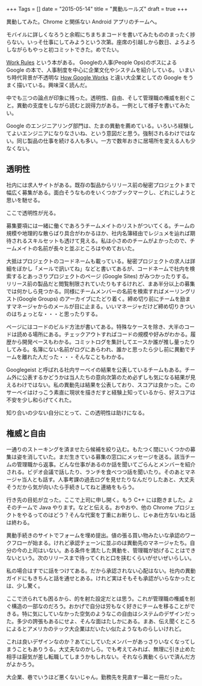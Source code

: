 +++
Tags = []
date = "2015-05-14"
title = "異動ルールズ"
draft = true
+++

異動してみた。Chrome と関係ない Android アプリのチームへ。

モバイルに詳しくなろうと余暇にちまちまコードを書いてみたもののまったく捗らない。いっそ仕事にしてみようという次第。座席の引越しから数日、よろよろしながらもやっと初コミットできた。めでたい。

[Work Rules](http://www.amazon.co.jp/dp/1455534846/?tag=stepstophanta-22) という本がある。
Googleの人事(People Ops)のボスによる Google  の本で、人事制度を中心に企業文化やシステムを紹介している。
いまいち時代背景が不透明な [How Google Works](http://www.amazon.co.jp/dp/4532319552/?tag=stepstophanta-22) 
と違い大企業としての Google をうまく描いている。興味深く読んだ。

中でも三つの論点が印象に残った。透明性、自由、そして管理職の権威を削ぐこと。異動の支度をしながら読むと説得力がある。一例として様子を書いてみたい。

Google のエンジニアリング部門は、たまの異動を薦めている。いろいろ経験してよいエンジニアになりなさいね、という意図だと思う。強制されるわけではない。同じ製品の仕事を続ける人も多い。一方で数年おきに居場所を変える人も少なくない。

## 透明性

社内には求人サイトがある。既存の製品からリリース前の秘密プロジェクトまで幅広く募集がある。面白そうなものをいくつかブックマークし、どれにしようと思いを馳せる。

ここで透明性が光る。

募集要項には一緒に働くであろうチームメイトのリストがついてくる。チームの規模や地理的な散らばり具合がわかるほか、社内名簿経由でレジュメを辿れば期待されるスキルセットも透けて見える。私は小さめのチームがよかったので、チームメイトの名前が長々と並ぶところはやめておいた。

大抵はプロジェクトのコードネームも載っている。秘密プロジェクトの求人は詳細をぼかし「メールで訊いてね」などと書いてあるが、コードネームで社内を検索するとあっさりプロジェクトのページ (Google Sites) がみつかったりする。リリース前の製品だと閲覧制限されていたりもするけれど、まあ半分以上の募集では何かしら見つかる。同様にチームメンバーの名前を検索すればメーリングリスト(Google Groups) のアーカイブにたどり着く。締め切り前にチームを励ますマネージャからのメールが目に止まる。いいマネージャだけど締め切りきついのはちょっとな・・・と思ったりする。

ページにはコードのビルド方法が書いてある。特殊なケースを除き、大半のコードは読める場所にある。チェックアウトすればコードの規模や好みがわかる。履歴から開発ペースもわかる。コミットログを集計してエースか誰が推し量ったりしてみる。名簿にない名前がログにあらわれ、誰かと思ったら少し前に異動でチームを離れた人だった・・・そんなこともわかる。

Googlegeist と呼ばれる社内サーベイの結果を公表しているチームもある。チーム外に公表するかどうかは当人たちの意向次第のため必ずしも気になる結果が見えるわけではない。私の異動先は結果を公表しており、スコアは良かった。このサーベイはけっこう素直に現状を描きだすと経験上知っているから、好スコアは不安を少し和らげてくれた。

知り合いの少ない自分にとって、この透明性は助けになる。

## 権威と自由

一通りのストーキングを済ませたら候補を絞り込む。もたつく間にいくつかの募集は姿を消していた。まだ生きている募集の窓口にメッセージを送る。該当チームの管理職から返事。どんな仕事があるのか話を聞いてごらんとメンバーを紹介される。ビデオ会議で話したり、ランチを食べつつ話を聞いたり。そのあとマネージャ当人とも話す。人事考課の過去ログを見せたりなんだりしたあと、大丈夫そうだから気が向いたら手続きしてねと連絡をもらう。

行き先の目処が立った。ここで上司に申し開く。もう C++ には飽きました。よそのチームで Java やります。などと伝える。おやおや、他の Chrome プロジェクトをやるってのはどう？そんな代案を丁重にお断りし、じゃあ仕方ないねと話は終わる。

異動手続きのサイトでフォームを埋め提出。値の張る買い物みたいな承認のワークフローが始まる。けれど承認チェーンに並ぶのは異動先のマネージャたち。自分の今の上司はいない。ある条件を満たした異動を、管理職が妨げることはできないという。次のリリースまで待ってくれと口を挟むくらいがせいぜいらしい。

私の場合はすでに話をつけてある。だから承認されない心配はない。社内の異動ガイドにもきちんと話を通せとある。けれど実はそもそも承認がいらなかったとは、少し驚く。

ここで渋られても困るから、的を射た設定だとは思う。これが管理職の権威を削ぐ構造の一部なのだろう。おかげで自分は労もなく好きにチームを移ることができる。特に気にしていなかった空気のようなこの自由はシステムのデザインだった。多少の誇張もあるにせよ、そんな面はたしかにある。まあ、伝え聞くところによるとアメリカのテック大企業はだいたい似たようなものらしいけれど。

これは良いデザインなのか？あてにしていたメンバーがあっさりいなくなってしまうこともありうる。大丈夫なのかしら。でも考えてみれば、無理に引き止めた相手は厭気が差し転職してしまうかもしれない。それなら異動くらいで済んだ方がよかろう。

大企業、巷でいうほど悪くないじゃん。勤務先を見直す一幕と一冊だった。
